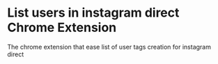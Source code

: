 # List users in instagram direct Chrome Extension

The chrome extension that ease list of user tags creation for instagram direct
